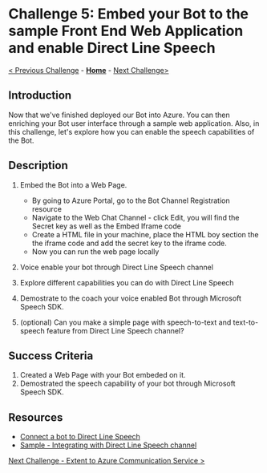 # Challenge 5: Embed your Bot to the sample Front End Web Application and enable Direct Line Speech
[< Previous Challenge](./Challenge4-Deployment.md) - **[Home](../readme.md)** - [Next Challenge>](./Challenge6-ACS.md)

## Introduction
Now that we've finished deployed our Bot into Azure. You can then enriching your Bot user interface through a sample web application. Also, in this challenge, let's explore how you can enable the speech capabilities of the Bot. 
	
## Description
1. Embed the Bot into a Web Page. 
	* By going to Azure Portal, go to the Bot Channel Registration resource
	* Navigate to the Web Chat Channel - click Edit, you will find the Secret key as well as the Embed Iframe code
	* Create a HTML file in your machine, place the HTML boy section the the iframe code and add the secret key to the iframe code.
	* Now you can run the web page locally 

2. Voice enable your bot through Direct Line Speech channel

3. Explore different capabilities you can do with Direct Line Speech 

4. Demostrate to the coach your voice enabled Bot through Microsoft Speech SDK. 

5. (optional) Can you make a simple page with speech-to-text and text-to-speech feature from Direct Line Speech channel? 

## Success Criteria
1. Created a Web Page with your Bot embeded on it. 
2. Demostrated the speech capability of your bot through Microsoft Speech SDK. 


## Resources
- [Connect a bot to Direct Line Speech](https://docs.microsoft.com/en-us/azure/bot-service/bot-service-channel-connect-directlinespeech?view=azure-bot-service-4.0#:~:text=Add%20the%20Direct%20Line%20Speech%20channel%20In%20your,the%20bot.%20In%20the%20left%20panel%2C%20select%20Channels.)
- [Sample - Integrating with Direct Line Speech channel](https://github.com/microsoft/BotFramework-WebChat/tree/master/samples/03.speech/a.direct-line-speech)

[Next Challenge - Extent to Azure Communication Service >](./Challenge6-ACS.md)
